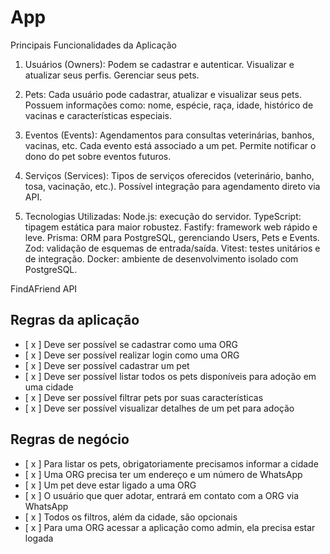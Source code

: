 # App

Principais Funcionalidades da Aplicação

1. Usuários (Owners):
Podem se cadastrar e autenticar.
Visualizar e atualizar seus perfis.
Gerenciar seus pets.

2. Pets:
Cada usuário pode cadastrar, atualizar e visualizar seus pets.
Possuem informações como: nome, espécie, raça, idade, histórico de vacinas e características especiais.

3. Eventos (Events):
Agendamentos para consultas veterinárias, banhos, vacinas, etc.
Cada evento está associado a um pet.
Permite notificar o dono do pet sobre eventos futuros.

4. Serviços (Services):
Tipos de serviços oferecidos (veterinário, banho, tosa, vacinação, etc.).
Possível integração para agendamento direto via API.

5. Tecnologias Utilizadas:
Node.js: execução do servidor.
TypeScript: tipagem estática para maior robustez.
Fastify: framework web rápido e leve.
Prisma: ORM para PostgreSQL, gerenciando Users, Pets e Events.
Zod: validação de esquemas de entrada/saída.
Vitest: testes unitários e de integração.
Docker: ambiente de desenvolvimento isolado com PostgreSQL.

FindAFriend API

## Regras da aplicação

- [ x ] Deve ser possível se cadastrar como uma ORG
- [ x ]  Deve ser possível realizar login como uma ORG
- [ x ]  Deve ser possível cadastrar um pet
- [ x ]  Deve ser possível listar todos os pets disponíveis para adoção em uma cidade
- [ x ]  Deve ser possível filtrar pets por suas características
- [ x ]  Deve ser possível visualizar detalhes de um pet para adoção

## Regras de negócio

- [ x ]  Para listar os pets, obrigatoriamente precisamos informar a cidade
- [ x ]  Uma ORG precisa ter um endereço e um número de WhatsApp
- [ x ]  Um pet deve estar ligado a uma ORG
- [ x ]  O usuário que quer adotar, entrará em contato com a ORG via WhatsApp
- [ x ]  Todos os filtros, além da cidade, são opcionais
- [ x ]  Para uma ORG acessar a aplicação como admin, ela precisa estar logada
